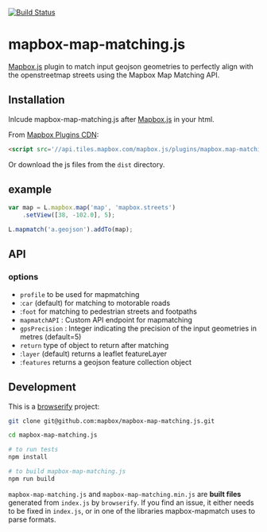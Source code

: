 [![Build Status](https://travis-ci.org/mapbox/mapbox-map-matching.js.svg)](https://travis-ci.org/mapbox/mapbox/mapbox-map-matching.js)

# mapbox-map-matching.js

[Mapbox.js](https://github.com/mapbox/mapbox.js) plugin to match input geojson geometries to perfectly align with the openstreetmap streets using the Mapbox Map Matching API.


## Installation
Inlcude mapbox-map-matching.js after [Mapbox.js](https://github.com/mapbox/mapbox.js) in your html.

From [Mapbox Plugins CDN](http://mapbox.com/mapbox.js/plugins/#mapbox-mapmatch):

```html
<script src='//api.tiles.mapbox.com/mapbox.js/plugins/mapbox.map-matching.js/v0.2.0/mapbox.map-matching.min.js'></script>
```

Or download the js files from the `dist` directory.

## example

```js
var map = L.mapbox.map('map', 'mapbox.streets')
    .setView([38, -102.0], 5);

L.mapmatch('a.geojson').addTo(map);
```

## API

### options
- `profile` to be used for mapmatching
 - :`car` (default) for matching to motorable roads
 - :`foot` for matching to pedestrian streets and footpaths
- `mapmatchAPI` : Custom API endpoint for mapmatching
- `gpsPrecision` : Integer indicating the precision of the input geometries in metres (default=5)
- `return` type of object to return after matching
 - :`layer` (default) returns a leaflet featureLayer
 - :`features` returns a geojson feature collection object

## Development

This is a [browserify](http://browserify.org/) project:

```sh
git clone git@github.com:mapbox/mapbox-map-matching.js.git

cd mapbox-map-matching.js

# to run tests
npm install

# to build mapbox-map-matching.js
npm run build
```

`mapbox-map-matching.js` and `mapbox-map-matching.min.js` are **built files** generated
from `index.js` by `browserify`. If you find an issue, it either needs to be
fixed in `index.js`, or in one of the libraries mapbox-mapmatch uses
to parse formats.
